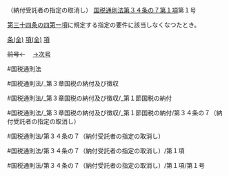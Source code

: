 （納付受託者の指定の取消し）
[国税通則法第３４条の７第１項](国税通則法＿＿＿＿＿第３４条の７第１項)第１号

[第三十四条の四第一項](国税通則法＿＿＿＿＿第３４条の４第１項)に規定する指定の要件に該当しなくなつたとき。

[条(全)](国税通則法＿＿＿＿＿第３４条の７_.md)    [項(全)](国税通則法＿＿＿＿＿第３４条の７第１項_.md)    [項](国税通則法＿＿＿＿＿第３４条の７第１項.md)

~~前号←~~　  [→次号](国税通則法＿＿＿＿＿第３４条の７第１項第２号.md)

#国税通則法

#国税通則法/_第３章国税の納付及び徴収

#国税通則法/_第３章国税の納付及び徴収/_第１節国税の納付

#国税通則法/_第３章国税の納付及び徴収/_第１節国税の納付/第３４条の７（納付受託者の指定の取消し）

#国税通則法/第３４条の７（納付受託者の指定の取消し）

#国税通則法/第３４条の７（納付受託者の指定の取消し）/第１項

#国税通則法/第３４条の７（納付受託者の指定の取消し）/第１項/第１号

